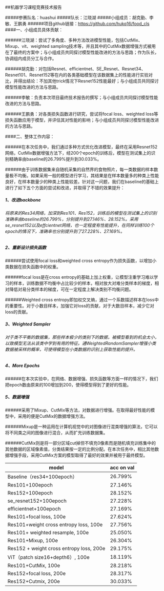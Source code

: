 ##机器学习课程竞赛技术报告

#####参赛队名：huashui
#####队长：江晓湖
#####小组成员：胡克勤、李敏、王鹏勇
######项目github链接：https://github.com/hukq16/food_cls
####一、小组成员具体贡献：

######江晓湖：尝试了多角度、多种方法改进模型性能，包括CutMix、Mixup、vit、weighted sampling技术等，并且其中的CutMix数据增强方式被用在了最终的方案中；与小组成员共同探讨模型性能改进的方法与思路；作为队长，协调组内成员分工与合作。

######胡克勤：对包括Resnet、efficientnet、SE_Resnet、Resnet34、Resnet101、Resnet152等在内的各类基础模型在该数据集上的性能进行实验对比，并得出结论：不加其他trick情况下Resnet152性能最好；与小组成员共同探讨模型性能改进的方法与思路。

######李敏：负责本次项目最终技术报告的撰写；与小组成员共同探讨模型性能改进的方法与思路。

######王鹏勇：对各类损失函数进行研究，尝试将focal loss、weighted loss等损失函数应用于模型，并评估其对性能的影响；与小组成员共同探讨模型性能改进的方法与思路。

####二、整体工作内容：

######在本次任务中，我们通过多种方式优化改进模型，最终在采用Resnet152网络，CutMix数据增强方法下，经200个epoch的训练后，模型在测试集上的识别精确率由baseline的26.799%提升到30.033%。

######由于训练数据集来自随机采集的自然界的食物照片，每一类数据的样本数量极不均衡。如果采用一般的模型进行学习，其结果是在样本数量多的种类上性能良好，在样本数量少的种类上性能较差。针对这一问题，我们在baseline的基础上进行了如下五个方面的尝试和改进，并取得了不错的效果提升：

##### 1、改进backbone

###### 将原来的Res34网络，加深到Res101、Res152，训练后的模型在测试集上的识别准确率由baseline的26.799%，分别提升到27.146%、28.152%。采用se_resnet152以及effcientnet网络，也一定程度有性能提升，在同样训练100个epoch的情况下，准确率也分别提升到了27.228%、27.169%。

##### 2、重新设计损失函数

######尝试使用focal loss和weighted cross entropy作为损失函数，以增加小类数据在损失函数中的权重。

######focal loss是在cross entropy的基础上加上权重，让模型注重学习难以学习的样本，训练数据不均衡中占比较少的样本，相对放大对难分类样本的梯度，相对降低对易分类样本的梯度，可在一定程度上解决类别不均衡问题。

######Weighted cross entropy即加权交叉熵，通过一个系数描述样本在loss中的重要性。对于小数目样本，加强它对loss的贡献，对于大数目样本，减少它对loss的贡献。

##### 3、Weighted Sampler

###### 对于类不平衡的数据集，那些样本极少的类别下的数据，被模型看到的机会太小，以致模型无法从该类中学到有用的特征。通WeightedRandomSampler增强小类数据被采样的概率，可使得模型在小类数据的识别上获取性能的提升。

##### 4、More Epochs

######在本次实验中，在网络、数据增强、损失函数等方面一样的情况下，我们把epoch数由原来的100增加到200，使得模型得到了更好的性能。

##### 5、数据增强

######采用了Mixup、CutMix等方法，对数据进行增强。在取得最好性能的模型中，采用的便是CutMix的数据增强方法。

######Mixup是一种运用在计算机视觉中的对图像进行混类增强的算法，它可以将不同类之间的图像进行混合，从而扩充训练数据集。

######CutMix则是将一部分区域cut掉但不填充0像素而是随机填充训练集中的其他数据的区域像素值，分类结果按一定的比例分配。在本次任务中，相比其他数据增强手段，采用CutMix方案的模型取得了最好的效果并被用于最终模型。

| model                                    | acc on val |
| ---------------------------------------- | ---------- |
| Baseline（res34+100epoch）               | 26.799%    |
| Res101+100epoch                          | 27.146%    |
| Res152+100epoch                          | 28.152%    |
| se_resnet152+100epoch                    | 27.228%    |
| efficientnet+100epoch                    | 27.169%    |
| Res101+focal loss, 100e                  | 27.624%    |
| Res101+weight cross entropy loss, 100e   | 27.756%    |
| Res101+ weighted resample, 100e          | 25.050%    |
| Res101+Mixup, 100e                       | 26.304%    |
| Res152 + weight cross entropy loss, 200e | 29.175%    |
| ViT（patch size16+depth6）, 100e         | 18.119%    |
| Res101+CutMix, 100e                      | 28.218%    |
| Res152+focal loss, 200e                  | 28.317%    |
| Res152+Cutmix, 200e                      | 30.033%    |





